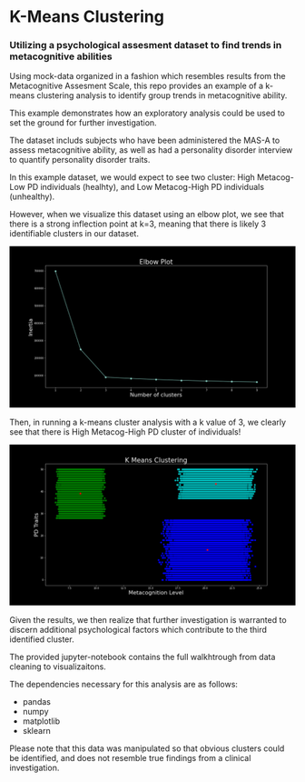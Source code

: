 # K-Means Clustering
### Utilizing a psychological assesment dataset to find trends in metacognitive abilities

Using mock-data organized in a fashion which resembles results from the Metacognitive Assesment Scale, this repo provides an example of a k-means clustering analysis to identify group trends in metacognitive ability. 

This example demonstrates how an exploratory analysis could be used to set the ground for further investigation. 

The dataset includs subjects who have been administered the MAS-A to assess metacognitive ability, as well as had a personality disorder interview to quantify personality disorder traits. 

In this example dataset, we would expect to see two cluster: High Metacog-Low PD individuals (healhty), and Low Metacog-High PD individuals (unhealthy). 

However, when we visualize this dataset using an elbow plot, we see that there is a strong inflection point at k=3, meaning that there is likely 3 identifiable clusters in our dataset.

![alt text](https://github.com/NGabry/K-Means-Clustering-Metacognition/blob/main/images/Elbow-Plot.png?raw=true)

Then, in running a k-means cluster analysis with a k value of 3, we clearly see that there is High Metacog-High PD cluster of individuals!

![alt text](https://github.com/NGabry/K-Means-Clustering-Metacognition/blob/main/images/K-Means-Cluster.png?raw=true)

Given the results, we then realize that further investigation is warranted to discern additional psychological factors which contribute to the third identified cluster.

The provided jupyter-notebook contains the full walkhtrough from data cleaning to visualizaitons. 

The dependencies necessary for this analysis are as follows:
* pandas
* numpy
* matplotlib
* sklearn

Please note that this data was manipulated so that obvious clusters could be identified, and does not resemble true findings from a clinical investigation.   
